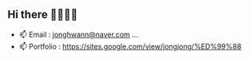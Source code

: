 ## Hi there 👋👋👋👋
- 📫 Email      : jonghwann@naver.com ...
- 📫 Portfolio  : https://sites.google.com/view/jongjong/%ED%99%88
<!--
**jongdallee/jongdallee** is a ✨ _special_ ✨ repository because its `README.md` (this file) appears on your GitHub profile.

Here are some ideas to get you started:

- 🔭 I’m currently working on ...
- 🌱 I’m currently learning ...
- 👯 I’m looking to collaborate on ...
- 🤔 I’m looking for help with ...
- 💬 Ask me about ...
- 📫 How to reach me: ...
- 😄 Pronouns: ...
- ⚡ Fun fact: ...
-->
